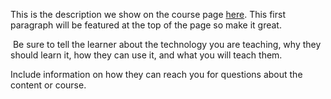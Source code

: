This is the description we show on the course page [here](https://lab.github.com/OgJAkFy8/hello-powershell-world). This first paragraph will be featured at the top of the page so make it great.
​

​
Be sure to tell the learner about the technology you are teaching, why they should learn it, how they can use it, and what you will teach them.
​


Include information on how they can reach you for questions about the content or course. 